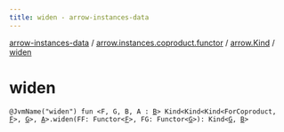 ```yaml
---
title: widen - arrow-instances-data
---
```


[arrow-instances-data](../../index.html) / [arrow.instances.coproduct.functor](../index.html) / [arrow.Kind](index.html) / [widen](./widen.html)

# widen

`@JvmName("widen") fun <F, G, B, A : `[`B`](widen.html#B)`> Kind<Kind<Kind<ForCoproduct, `[`F`](widen.html#F)`>, `[`G`](widen.html#G)`>, `[`A`](widen.html#A)`>.widen(FF: Functor<`[`F`](widen.html#F)`>, FG: Functor<`[`G`](widen.html#G)`>): Kind<`[`G`](widen.html#G)`, `[`B`](widen.html#B)`>`